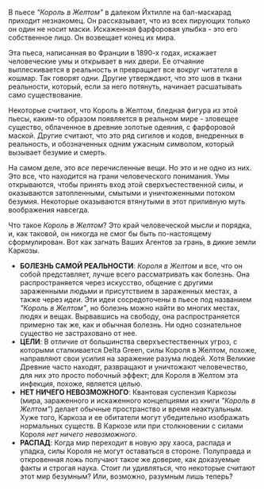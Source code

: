 В пьесе *"Король в Желтом"* в далеком Йхтилле на бал-маскарад приходит незнакомец. Он рассказывает, что из всех пирующих только он один не носит маски. Искаженная фарфоровая улыбка - это его собственное лицо. Он возвещает конец их мира.

Эта пьеса, написанная во Франции в 1890-х годах, искажает человеческие умы и открывает в них двери. Ее отчаяние выплескивается в реальность и превращает все вокруг читателя в кошмар. Так говорят одни. Другие утверждают, что это шов в ткани реальности, который, если за него потянуть, начинает расшатывать само существование.

Некоторые считают, что Король в Желтом, бледная фигура *из* этой пьесы, каким-то образом появляется в реальном мире - зловещее существо, облаченное в древние золотые одеяния, с фарфоровой маской. Другие считают, что это ряд сигилов и кодов, внедренных в реальность, и обозначенных одним ужасным символом, который вызывает безумие и смерть.

На самом деле, это *все* перечисленные вещи. Но это и не одно из них. Это все, что находится на грани человеческого понимания. Умы открываются, чтобы принять вход этой сверхъестественной силы, и оказываются затопленными, смытыми и уничтоженными потоком безумия. Некоторые оказываются втянутыми в этот приливную муть воображения навсегда.

Что такое *Король в Желтом*? Это край человеческой мысли и порядка, и, как таковой, он никогда не смог бы быть по-настоящему сформулирован. Вот как загнать Ваших Агентов за грань, в дикие земли Каркозы.

- **БОЛЕЗНЬ САМОЙ РЕАЛЬНОСТИ**: *Короля в Желтом* и все, что он собой представляет, лучше всего рассматривать как болезнь. Она распространяется через искусство, общение с другими зараженными людьми и присутствием в зараженных местах, а также через *идеи*. Эти идеи сосредоточены в пьесе под названием *"Король в Желтом"*, но болезнь можно найти во многих местах, людях и вещах. Вырвавшись на свободу, она распространяется примерно так же, как и обычная болезнь. Ни одно сознательное существо не застраховано от нее. 
- **ЦЕЛИ**: В отличие от большинства сверхъестественных угроз, с которыми сталкивается Delta Green, силы Короля в Желтом, похоже, направляют свои усилия на заражение разума людей. Хотя Великие Древние часто находят, развращают и уничтожают человечество, для них это просто побочный эффект; для Короля в Желтом эта инфекция, похоже, является целью.
- **НЕТ НИЧЕГО НЕВОЗМОЖНОГО**: Квантовая суспензия Каркозы (мира, зараженного и искаженного концепциями из книги *"Король в Желтом"*) делает обычные пространство и время неактуальным. Хуже того, Каркоза и ее обитатели могут убедительно изображать нормальных существ. В Каркозе или при столкновении с силами Короля *нет ничего невозможного*.
- **РАСПАД**: Когда мир переходит в новую эру хаоса, распада и упадка, силы Короля не могут оставаться в стороне. Полуправда и откровенная ложь получают такое же доверие, как доказуемые факты и строгая наука. Стоит ли удивляться, что некоторые считают этот мир безумным? Или, возможно, разумным лишь теперь?
